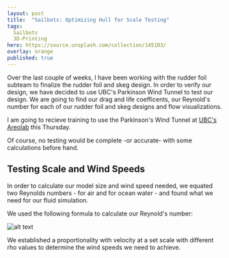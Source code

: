 ```yaml
---
layout: post
title:  "Sailbots: Optimizing Hull for Scale Testing"
tags:
  Sailbots
  3D-Printing
hero: https://source.unsplash.com/collection/145103/
overlay: orange
published: true
---
```


Over the last couple of weeks, I have been working with the rudder foil subteam to finalize the rudder foil and skeg design.  In order to verify our design, we have decided to use UBC's Parkinson Wind Tunnel to test our design. We are going to find our drag and life coefficents, our Reynold's number for each of our rudder foil and skeg designs and flow visualizations. 

I am going to recieve training to use the Parkinson's Wind Tunnel at [UBC's Areolab](http://mech.ubc.ca/aerolab/facilities/) this Thursday.  

Of course, no testing would be complete -or accurate- with some calculations before hand.

## Testing Scale and Wind Speeds
In order to calculate our model size and wind speed needed, we equated two Reynolds numbers - for air and for ocean water - and found what we need for our fluid simulation.  

We used the following formula to calculate our Reynold's number:

![alt text](http://airfoiltools.com/images/maths/renumber.gif "http://airfoiltools.com/images/maths/renumber.gif")

We established a proportionality with velocity at a set scale with different rho values to determine the wind speeds we need to achieve.  
